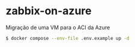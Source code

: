 # zabbix-on-azure
Migração de uma VM para o ACI da Azure

```sh
$ docker compose --env-file .env.example up -d
```
